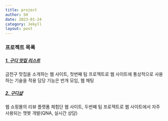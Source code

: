 ```yaml
---
title: project
author: SH
date: 2023-01-24
category: Jekyll
layout: post
---
```


### 프로젝트 목록
#####  [1. 구디 맛집 리스트](https://github.com/Gobu1/Project/tree/Gobu1)

금천구 맛집을 소개하는 웹 사이트, 첫번째 팀 프로젝트로 웹 사이트에 통상적으로 사용하는 기술을 적용
담당 기능은 번개 모임, 웹 채팅

##### [2. 구디샵](https://github.com/Gobu1/GDShop/tree/Gobu1-readme)
웹 쇼핑몰의 리뷰 플랫폼 체험단 웹 사이트, 두번째 팀 프로젝트로 웹 사이트에서 자주 사용되는 챗봇 개발(QNA, 실시간 상담)
